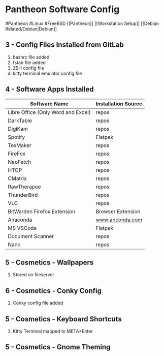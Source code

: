 # Pantheon Software Config

#Pantheon #Linux #FreeBSD
[[Pantheon]] [[Workstation Setup]] [[Debian Related/Debian|Debian]] 

## 3 - Config Files Installed from GitLab

1. bashrc file added
2. fstab file added
3. ZSH config file
4. kitty terminal emulator config file

## 4 - Software Apps Installed

| Software Name | Installation Source |
|-------------- | ------------------- |
| Libre Office (Only Word and Excel) | repos |
| DarkTable | repos |
| DigiKam | repos |
| Spotify | Flatpak |
| TexMaker | repos |
| FireFox | repos |
| NeoFetch | repos |
| HTOP | repos |
| CMatrix | repos |
| RawTherapee | repos |
| ThunderBird | repos|
| VLC | repos |
| BitWarden Firefox Extension | Browser Extension |
| Anaconda | www.anconda.com |
| MS VSCode | Flatpak |
| Document Scanner | repos |
| Nano | repos |

## 5 - Cosmetics - Wallpapers

1. Stored on fileserver

## 6 - Cosmetics - Conky Config

1. Conky config file added

## 5 - Cosmetics - Keyboard Shortcuts

1. Kitty Terminal mapped to META+Enter

## 5 - Cosmetics - Gnome Theming

